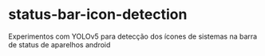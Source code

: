 # status-bar-icon-detection
Experimentos com YOLOv5 para detecção dos ícones de sistemas na barra de status de aparelhos android
